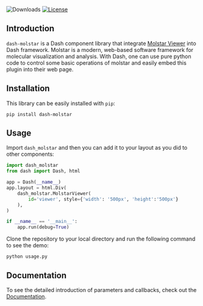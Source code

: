 ![Downloads](https://static.pepy.tech/badge/dash-molstar)
[![License](https://img.shields.io/badge/license-LGPL-blue.svg?style=flat)](./LICENSE)

## Introduction
`dash-molstar` is a Dash component library that integrate [Molstar Viewer](https://github.com/molstar/rcsb-molstar) into Dash framework. Molstar is a modern, web-based software framework for molecular visualization and analysis. With Dash, one can use pure python code to control some basic operations of molstar and easily embed this plugin into their web page.

## Installation

This library can be easily installed with `pip`:

```
pip install dash-molstar
```

## Usage

Import `dash_molstar` and then you can add it to your layout as you did to other components:

```py
import dash_molstar
from dash import Dash, html

app = Dash(__name__)
app.layout = html.Div(
    dash_molstar.MolstarViewer(
        id='viewer', style={'width': '500px', 'height':'500px'}
    ),
)

if __name__ == '__main__':
    app.run(debug=True)
```

Clone the repository to your local directory and run the following command to see the demo:

```
python usage.py
```

## Documentation

To see the detailed introduction of parameters and callbacks, check out the [Documentation](https://dash-molstar.readthedocs.io/).
